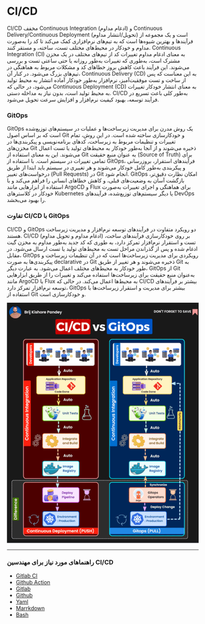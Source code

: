 # CI/CD

CI/CD مخفف Continuous Integration (ادغام مداوم) و Continuous Delivery/Continuous Deployment (تحویل/انتشار مداوم) است و یک مجموعه از فرآیندها و بهترین شیوه‌ها است که به تیم‌های نرم‌افزاری کمک می‌کند تا کد را به‌صورت مداوم و خودکار در محیط‌های مختلف تست، ساخته، و مستقر کنند. Continuous Integration (CI) به معنای ادغام مداوم تغییرات کد از تیم‌های مختلف در یک مخزن مشترک است، به‌طوری که تغییرات به‌طور روزانه یا حتی ساعتی تست و بررسی می‌شوند. این فرآیند باعث کاهش بروز خطاهای کد و مشکلات مربوط به هماهنگی در تیم‌های بزرگ می‌شود. در کنار آن، Continuous Delivery (CD) به این معناست که پس از ساخت و تست موفقیت‌آمیز، نرم‌افزار به‌طور خودکار آماده انتشار به محیط تولید می‌شود، در حالی که Continuous Deployment (CD) به معنای انتشار خودکار تغییرات به محیط تولید است، بدون نیاز به مداخله دستی. CI/CD به‌طور کلی باعث تسریع در فرآیند توسعه، بهبود کیفیت نرم‌افزار و افزایش سرعت تحویل می‌شود.

### GitOps

GitOps یک روش مدرن برای مدیریت زیرساخت‌ها و عملیات در سیستم‌های توزیع‌شده است که بر اساس اصول Git و خودکارسازی ساخته شده است. در این روش، تمام تغییرات و تنظیمات مربوط به زیرساخت، کدهای برنامه‌نویسی و پیکربندی‌ها در مخزن‌های Git ذخیره می‌شوند و از آنجا به‌طور خودکار به محیط‌های تولید یا تست اعمال می‌شوند. این به معنای استفاده از Git به عنوان منبع حقیقت (Source of Truth) برای تمامی تغییرات در سیستم است. با استفاده از GitOps، فرآیندهای استقرار، بروزرسانی و پیکربندی به‌طور کامل خودکار می‌شوند و هر تغییری در سیستم باید ابتدا از طریق درخواست‌های تغییر (Pull Requests) در Git انجام شود. GitOps امکان نظارت دقیق‌تر، بازگشت آسان به وضعیت‌های قبلی، و کاهش خطاهای انسانی را فراهم می‌کند و با استفاده از ابزارهایی مانند ArgoCD و Flux برای هماهنگی و اجرای تغییرات به‌صورت خودکار در کلاسترهای Kubernetes یا دیگر سیستم‌های توزیع‌شده، فرآیندهای DevOps را بهبود می‌بخشد.

### تفاوت CI/CD با GitOps

CI/CD و GitOps دو رویکرد متفاوت در فرآیندهای توسعه نرم‌افزار و مدیریت زیرساخت هستند. CI/CD (ادغام مداوم و تحویل مداوم) بر روی خودکارسازی فرآیندهای ساخت، تست و استقرار نرم‌افزار تمرکز دارد، به طوری که کد جدید به‌طور مداوم به مخزن گیت ادغام شده و پس از گذراندن مراحل تست به محیط‌های تولید یا تست ارسال می‌شود. در مقابل، GitOps رویکردی برای مدیریت زیرساخت‌ها است که در آن تنظیمات زیرساخت و پیکربندی‌ها به صورت declarative در Git ذخیره می‌شوند و هر تغییر از طریق Git به طور خودکار به محیط‌های مختلف اعمال می‌شود. به عبارت دیگر، GitOps از Git به‌عنوان منبع حقیقت برای زیرساخت‌ها استفاده می‌کند و تغییرات را از طریق ابزارهایی مانند ArgoCD یا Flux به محیط‌ها اعمال می‌کند. در حالی که CI/CD بیشتر بر فرآیندهای توسعه نرم‌افزار تمرکز دارد، GitOps بیشتر برای مدیریت و استقرار زیرساخت‌ها با استفاده از Git و خودکارسازی است.

![CI/CD vs GitOps](img.gif)

---

### راهنماهای مورد نیاز برای مهندسین CI/CD

* [Gitlab CI](/cheatsheet/gitlab-ci.md)
* [Github Action](/cheatsheet/github-action.md)
* [Gitlab](/cheatsheet/gitlab.md)
* [Github](/cheatsheet/github.md)
* [Yaml](/cheatsheet/yaml.md)
* [Marrkdown](/cheatsheet/marrkdown.md)
* [Bash](/cheatsheet/bash.md)
